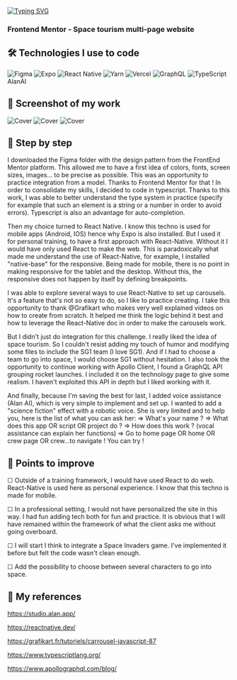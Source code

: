 [![Typing SVG](https://readme-typing-svg.herokuapp.com?color=%23E06F26&size=24&center=true&lines=Welcome+in+my+ReadMe)](https://git.io/typing-svg)

### Frontend Mentor - Space tourism multi-page website


## 🛠 Technologies I use to code
![Figma](https://img.shields.io/badge/figma-%23F24E1E.svg?style=for-the-badge&logo=figma&logoColor=white) ![Expo](https://img.shields.io/badge/expo-1C1E24?style=for-the-badge&logo=expo&logoColor=#D04A37) ![React Native](https://img.shields.io/badge/react_native-%2320232a.svg?style=for-the-badge&logo=react&logoColor=%2361DAFB) ![Yarn](https://img.shields.io/badge/yarn-%232C8EBB.svg?style=for-the-badge&logo=yarn&logoColor=white) 	![Vercel](https://img.shields.io/badge/vercel-%23000000.svg?style=for-the-badge&logo=vercel&logoColor=white) ![GraphQL](https://img.shields.io/badge/-GraphQL-E10098?style=for-the-badge&logo=graphql&logoColor=white) ![TypeScript](https://img.shields.io/badge/typescript-%23007ACC.svg?style=for-the-badge&logo=typescript&logoColor=white) AlanAI

## 🎥 Screenshot of my work

![Cover](https://github.com/AlineAl/Space-IA-Project/blob/master/tablet_crew_page.png) ![Cover](https://github.com/AlineAl/Space-IA-Project/blob/master/mobile_planet_page.png)
![Cover](https://github.com/AlineAl/Space-IA-Project/blob/master/background_home_space.png)

## 💾 Step by step

I downloaded the Figma folder with the design pattern from the FrontEnd Mentor platform. This allowed me to have a first idea of colors, fonts, screen sizes, images... to be precise as possible. This was an opportunity to practice integration from a model. Thanks to Frontend Mentor for that ! 
In order to consolidate my skills, I decided to code in typescript. Thanks to this work, I was able to better understand the type system in practice (specify for example that such an element is a string or a number in order to avoid errors). Typescript is also an advantage for auto-completion.

Then my choice turned to React Native. I know this techno is used for mobile apps (Android, IOS) hence why Expo is also installed. But I used it for personal training, to have a first approach with React-Native. Without it I would have only used React to make the web. This is paradoxically what made me understand the use of React-Native, for example, I installed "native-base" for the responsive. Being made for mobile, there is no point in making responsive for the tablet and the desktop. Without this, the responsive does not happen by itself by defining breakpoints.

I was able to explore several ways to use React-Native to set up carousels. It's a feature that's not so easy to do, so I like to practice creating. I take this opportunity to thank @Grafikart who makes very well explained videos on how to create from scratch. It helped me think the logic behind it best and how to leverage the React-Native doc in order to make the carousels work.

But I didn't just do integration for this challenge. I really liked the idea of space tourism. So I couldn't resist adding my touch of humor and modifying some files to include the SG1 team (I love SG1). And if I had to choose a team to go into space, I would choose SG1 without hesitation. I also took the opportunity to continue working with Apollo Client, I found a GraphQL API grouping rocket launches. I included it on the technology page to give some realism. I haven't exploited this API in depth but I liked working with it.


And finally, because I'm saving the best for last, I added voice assistance (Alan AI), which is very simple to implement and set up. I wanted to add a "science fiction" effect with a robotic voice. She is very limited and to help you, here is the list of what you can ask her:
=> What's your name ?
=> What does this app OR script OR project  do ?
=> How does this work ? (vocal assistance can explain her functions)
=> Go to home page OR home OR crew page OR crew...to navigate ! You can try ! 

## 🔌 Points to improve

☐ Outside of a training framework, I would have used React to do web. React-Native is used here as personal experience. I know that this techno is made for mobile.

☐ In a professional setting, I would not have personalized the site in this way. I had fun adding tech both for fun and practice. 
It is obvious that I will have remained within the framework of what the client asks me without going overboard.

☐ I will start I think to integrate a Space Invaders game. I've implemented it before but felt the code wasn't clean enough.

☐ Add the possibility to choose between several characters to go into space.

## 🧬 My references

https://studio.alan.app/


https://reactnative.dev/


https://grafikart.fr/tutoriels/carrousel-javascript-87


https://www.typescriptlang.org/


https://www.apollographql.com/blog/
